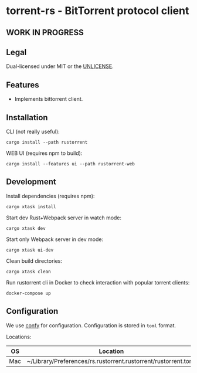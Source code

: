 # torrent-rs - BitTorrent protocol client

## WORK IN PROGRESS

## Legal

Dual-licensed under MIT or the [UNLICENSE](http://unlicense.org/).

## Features

- Implements bittorrent client.

## Installation

CLI (not really useful):

    cargo install --path rustorrent

WEB UI (requires npm to build):

    cargo install --features ui --path rustorrent-web

## Development

Install dependencies (requires npm):

    cargo xtask install

Start dev Rust+Webpack server in watch mode:

    cargo xtask dev

Start only Webpack server in dev mode:

    cargo xtask ui-dev

Clean build directories:

    cargo xtask clean

Run rustorrent cli in Docker to check interaction with popular torrent clients:

    docker-compose up

## Configuration

We use [confy](https://docs.rs/confy) for configuration. Configuration is stored in `toml` format.

Locations:

| OS  | Location                                                       |
|-----|----------------------------------------------------------------|
| Mac | ~/Library/Preferences/rs.rustorrent.rustorrent/rustorrent.toml |
